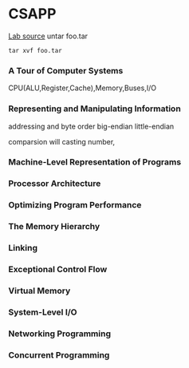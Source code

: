 # CSAPP 
[Lab source](http://csapp.cs.cmu.edu/3e/labs.html)
untar foo.tar
```
tar xvf foo.tar
```

### A Tour of Computer Systems
CPU(ALU,Register,Cache),Memory,Buses,I/O
### Representing and Manipulating Information
addressing and byte order
big-endian little-endian

comparsion will casting number,

### Machine-Level Representation of Programs

### Processor Architecture

### Optimizing Program Performance

### The Memory Hierarchy

### Linking

### Exceptional Control Flow

### Virtual Memory

### System-Level I/O

### Networking Programming

### Concurrent Programming

